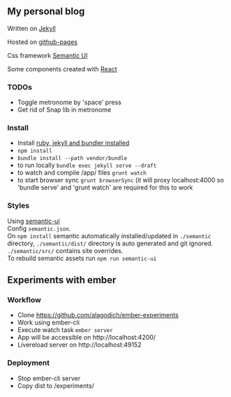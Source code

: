 ## My personal blog

Written on [Jekyll](https://jekyllrb.com/)

Hosted on [github-pages](https://pages.github.com/)

Css framework [Semantic UI]()

Some components created with [React](https://facebook.github.io/react/)

### TODOs
* Toggle metronome by 'space' press
* Get rid of Snap lib in metronome

### Install
* Install [ruby, jekyll and bundler installed](https://help.github.com/articles/using-jekyll-with-pages/)
* `npm install`
* `bundle install --path vendor/bundle`
* to run locally `bundle exec jekyll serve --draft`
* to watch and compile /app/ files `grunt watch`
* to start browser sync `grunt browserSync` (it will proxy localhost:4000 so 'bundle serve' and 'grunt watch' are required for this to work 

### Styles
Using [semantic-ui](http://semantic-ui.com/)    
Config `semantic.json`.     
On `npm install` semantic automatically installed/updated in `./semantic` directory, `./semantic/dist/` directory is auto generated and git ignored.     
`./semantic/src/` contains site overrides.      
To rebuild semantic assets run `npm run semantic-ui`

## Experiments with ember

### Workflow
* Clone https://github.com/alagodich/ember-experiments
* Work using ember-cli
* Execute watch task `ember server`
* App will be accessible on http://localhost:4200/  
* Livereload server on http://localhost:49152

### Deployment
* Stop ember-cli server
* Copy dist to /experiments/


